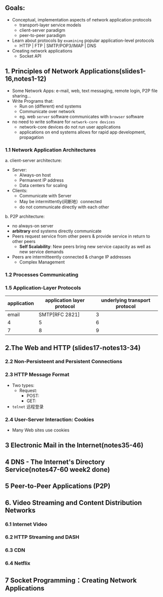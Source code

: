 ## Goals:
* Conceptual, implementation aspects of network application protocols
  * transport-layer service models
  * client-server paradigm
  * peer-to-peer paradigm
* Learn about protocols by `examining` popular application-level protocols
  * HTTP | FTP | SMTP/POP3/IMAP | DNS
* Creating network applications
  * Socket API
## 1. Principles of Network Applications(slides1-16,notes1-12)
* Some Network Apps: e-mail, web, text messaging, remote login, P2P file sharing...
* Write Programs that:
  * Run on (different) end systems
  * Communicate over network
  * eg. web `server` software communicates with `browser` software
* no need to write software for `network-core devices`
  * network-core devices do not run user applications
  * applications on end systems allows for rapid app development, propagation
### 1.1 Network Application Architectures
a. client-server architecture:
* Server: 
  * Always-on host
  * Permanent IP address
  * Data centers for scaling
* Clients:
  * Communicate with Server
  * May be intermittently(间断地）connected
  * do not communicate directly with each other  

b. P2P architecture:
  * no always-on server
  * **arbitrary** end systems directly communicate
  * Peers request service from other peers & provide service in return to other peers
    * **Self Scalability**: New peers bring new service capacity as well as new service demands
  * Peers are intermitteently connected & change IP addresses 
    * Complex Management
  
  
### 1.2 Processes Communicating


### 1.5 Application-Layer Protocols
|application|application layer protocol|underlying transport protocol|  
|---|---|---|
|email|SMTP[RFC 2821]|3   |  
|  4 |  5 |   6| 
|  7 |  8 |   9|  
## 2.The Web and HTTP (slides17-notes13-34)
### 2.2 Non-Persisteent and Persistent Connections
### 2.3 HTTP Message Format
* Two types:
  * Request:
    - POST:
    - GET:
* `telnet` 远程登录
### 2.4 User-Server Interaction: Cookies
* Many Web sites use cookies

## 3 Electronic Mail in the Internet(notes35-46)
## 4 DNS - The Internet's Directory Service(notes47-60 week2 done)



## 5 Peer-to-Peer Applications (P2P)
## 6. Video Streaming and Content Distribution Networks
### 6.1 Internet Video
### 6.2 HTTP Streaming and DASH
### 6.3 CDN
### 6.4 Netflix
## 7 Socket Programming：Creating Network Applications
